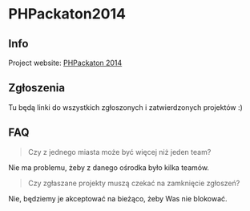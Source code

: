 PHPackaton2014
==============

## Info

Project website: [PHPackaton 2014](http://phpers.github.io/phpackaton)

## Zgłoszenia

Tu będą linki do wszystkich zgłoszonych i zatwierdzonych projektów :)

## FAQ

> Czy z jednego miasta może być więcej niż jeden team?

Nie ma problemu, żeby z danego ośrodka było kilka teamów.

> Czy zgłaszane projekty muszą czekać na zamknięcie zgłoszeń?

Nie, będziemy je akceptować na bieżąco, żeby Was nie blokować.

